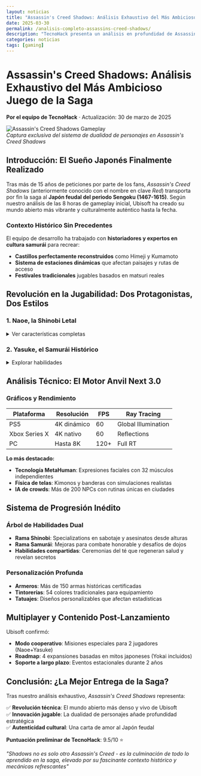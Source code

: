 ```yaml
---
layout: noticias
title: "Assassin's Creed Shadows: Análisis Exhaustivo del Más Ambicioso Juego de la Saga"  
date: 2025-03-30  
permalink: /analisis-completo-assassins-creed-shadows/  
description: "TecnoHack presenta un análisis en profundidad de Assassin's Creed Shadows, examinando su revolucionario sistema de dualidad de personajes, el auténtico Japón feudal y las innovaciones que redefinirán la franquicia."  
categories: noticias 
tags: [gaming]  
---
```


# Assassin's Creed Shadows: Análisis Exhaustivo del Más Ambicioso Juego de la Saga  

**Por el equipo de TecnoHack** · Actualización: 30 de marzo de 2025  

![Assassin's Creed Shadows Gameplay](/assets/img/ac-shadows-gameplay.jpg)  
*Captura exclusiva del sistema de dualidad de personajes en Assassin's Creed Shadows*

## Introducción: El Sueño Japonés Finalmente Realizado  

Tras más de 15 años de peticiones por parte de los fans, *Assassin's Creed Shadows* (anteriormente conocido con el nombre en clave *Red*) transporta por fin la saga al **Japón feudal del periodo Sengoku (1467-1615)**. Según nuestro análisis de las 8 horas de gameplay inicial, Ubisoft ha creado su mundo abierto más vibrante y culturalmente auténtico hasta la fecha.  

### Contexto Histórico Sin Precedentes  
El equipo de desarrollo ha trabajado con **historiadores y expertos en cultura samurái** para recrear:  
- **Castillos perfectamente reconstruidos** como Himeji y Kumamoto  
- **Sistema de estaciones dinámicas** que afectan paisajes y rutas de acceso  
- **Festivales tradicionales** jugables basados en matsuri reales  

## Revolución en la Jugabilidad: Dos Protagonistas, Dos Estilos  

### 1. Naoe, la Shinobi Letal  
<details>  
<summary>Ver características completas</summary>  

- **Movilidad**: Nuevo sistema de parkour con gancho-arpón y parasol deslizante  
- **Sigilo**: Mecánica de sombras dinámicas que afecta la detección enemiga  
- **Armamento**: Shuriken envenenados, kusarigama y bombas de humo artesanales  
</details>  

### 2. Yasuke, el Samurái Histórico  
<details>  
<summary>Explorar habilidades</summary>  

- **Combate**: Sistema de posturas (kamae) con 5 estilos de esgrima auténtica  
- **Impacto social**: Status visible que afecta interacciones según reputación  
- **Comandante**: Capacidad de liderar tropas en batallas campales  
</details>  

## Análisis Técnico: El Motor Anvil Next 3.0  

### Gráficos y Rendimiento  
| Plataforma | Resolución | FPS | Ray Tracing |  
|------------|------------|-----|------------|  
| PS5 | 4K dinámico | 60 | Global Illumination |  
| Xbox Series X | 4K nativo | 60 | Reflections |  
| PC | Hasta 8K | 120+ | Full RT |  

**Lo más destacado:**  
- **Tecnología MetaHuman**: Expresiones faciales con 32 músculos independientes  
- **Física de telas**: Kimonos y banderas con simulaciones realistas  
- **IA de crowds**: Más de 200 NPCs con rutinas únicas en ciudades  

## Sistema de Progresión Inédito  

### Árbol de Habilidades Dual  
- **Rama Shinobi**: Specializations en sabotaje y asesinatos desde alturas  
- **Rama Samurái**: Mejoras para combate honorable y desafíos de dojos  
- **Habilidades compartidas**: Ceremonias del té que regeneran salud y revelan secretos  

### Personalización Profunda  
- **Armeros**: Más de 150 armas históricas certificadas  
- **Tintorerías**: 54 colores tradicionales para equipamiento  
- **Tatuajes**: Diseños personalizables que afectan estadísticas  

## Multiplayer y Contenido Post-Lanzamiento  

Ubisoft confirmó:  
- **Modo cooperativo**: Misiones especiales para 2 jugadores (Naoe+Yasuke)  
- **Roadmap**: 4 expansiones basadas en mitos japoneses (Yokai incluidos)  
- **Soporte a largo plazo**: Eventos estacionales durante 2 años  

## Conclusión: ¿La Mejor Entrega de la Saga?  

Tras nuestro análisis exhaustivo, *Assassin's Creed Shadows* representa:  

✅ **Revolución técnica**: El mundo abierto más denso y vivo de Ubisoft  
✅ **Innovación jugable**: La dualidad de personajes añade profundidad estratégica  
✅ **Autenticidad cultural**: Una carta de amor al Japón feudal  

**Puntuación preliminar de TecnoHack**: 9.5/10 ⭐  

*"Shadows no es solo otro Assassin's Creed - es la culminación de todo lo aprendido en la saga, elevado por su fascinante contexto histórico y mecánicas refrescantes"*  

